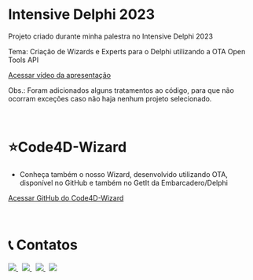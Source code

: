 # Intensive Delphi 2023
Projeto criado durante minha palestra no Intensive Delphi 2023

Tema: Criação de Wizards e Experts para o Delphi utilizando a OTA Open Tools API

 <a href="https://www.youtube.com/watch?v=06Zqgt7v-T4" target="_blank"> Acessar vídeo da apresentação </a>

Obs.: Foram adicionados alguns tratamentos ao código, para que não ocorram exceções caso não haja nenhum projeto selecionado.

<br/>

# ⭐Code4D-Wizard
* Conheça também o nosso Wizard, desenvolvido utilizando OTA, disponível no GitHub e também no GetIt da Embarcadero/Delphi

[Acessar GitHub do Code4D-Wizard](https://github.com/Code4Delphi/Code4D-Wizard)

<br/>

# 📞 Contatos

<p align="left">
  <a href="https://t.me/Code4Delphi" target="_blank">
    <img src="https://img.shields.io/badge/Telegram:-Join%20Channel-blue?logo=telegram">
  </a>   
   &nbsp;
  <a href="https://www.youtube.com/@code4delphi" target="_blank">
    <img src="https://img.shields.io/badge/YouTube:-Join%20Channel-red?logo=youtube&logoColor=red">
  </a> 
   &nbsp;
  <a href="https://www.linkedin.com/in/cesar-cardoso-dev" target="_blank">
    <img src="https://img.shields.io/badge/LinkedIn:-Follow-blue?logo=LinkedIn&logoColor=blue">
  </a> 
  &nbsp;
  <a href="mailto:contato@code4delphi.com.br" target="_blank">
    <img src="https://img.shields.io/badge/E--mail-contato%40code4delphi.com.br-yellowgreen?logo=maildotru&logoColor=yellowgreen">
  </a>
</p>
